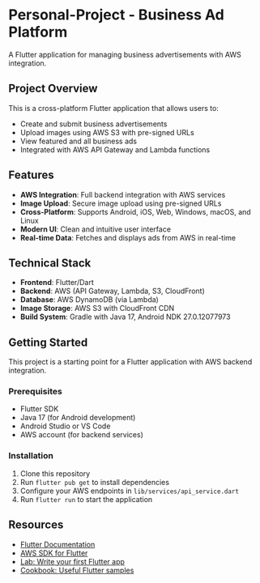 # Personal-Project - Business Ad Platform

A Flutter application for managing business advertisements with AWS integration.

## Project Overview

This is a cross-platform Flutter application that allows users to:
- Create and submit business advertisements
- Upload images using AWS S3 with pre-signed URLs
- View featured and all business ads
- Integrated with AWS API Gateway and Lambda functions

## Features

- **AWS Integration**: Full backend integration with AWS services
- **Image Upload**: Secure image upload using pre-signed URLs
- **Cross-Platform**: Supports Android, iOS, Web, Windows, macOS, and Linux
- **Modern UI**: Clean and intuitive user interface
- **Real-time Data**: Fetches and displays ads from AWS in real-time

## Technical Stack

- **Frontend**: Flutter/Dart
- **Backend**: AWS (API Gateway, Lambda, S3, CloudFront)
- **Database**: AWS DynamoDB (via Lambda)
- **Image Storage**: AWS S3 with CloudFront CDN
- **Build System**: Gradle with Java 17, Android NDK 27.0.12077973

## Getting Started

This project is a starting point for a Flutter application with AWS backend integration.

### Prerequisites

- Flutter SDK
- Java 17 (for Android development)
- Android Studio or VS Code
- AWS account (for backend services)

### Installation

1. Clone this repository
2. Run `flutter pub get` to install dependencies
3. Configure your AWS endpoints in `lib/services/api_service.dart`
4. Run `flutter run` to start the application

## Resources

- [Flutter Documentation](https://docs.flutter.dev/)
- [AWS SDK for Flutter](https://docs.aws.amazon.com/amplify/latest/userguide/getting-started.html)
- [Lab: Write your first Flutter app](https://docs.flutter.dev/get-started/codelab)
- [Cookbook: Useful Flutter samples](https://docs.flutter.dev/cookbook)
